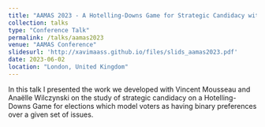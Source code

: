 ```yaml
---
title: "AAMAS 2023 - A Hotelling-Downs Game for Strategic Candidacy with Binary Issues"
collection: talks
type: "Conference Talk"
permalink: /talks/aamas2023
venue: "AAMAS Conference"
slidesurl: 'http://xavimaass.github.io/files/slids_aamas2023.pdf'
date: 2023-06-02
location: "London, United Kingdom"
---
```


In this talk I presented the work we developed with Vincent Mousseau and Anaëlle Wilczynski on the study of strategic candidacy on a Hotelling-Downs Game for elections which model voters as having binary preferences over a given set of issues.
